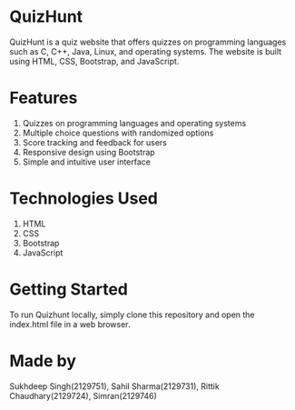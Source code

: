 # QuizHunt
QuizHunt is a quiz website that offers quizzes on programming languages such as C, C++, Java, Linux, and operating systems. The website is built using HTML, CSS, Bootstrap, and JavaScript.

# Features
1. Quizzes on programming languages and operating systems
2. Multiple choice questions with randomized options
3. Score tracking and feedback for users
4. Responsive design using Bootstrap
5. Simple and intuitive user interface
# Technologies Used
1. HTML
2. CSS
3. Bootstrap
4. JavaScript
# Getting Started
To run Quizhunt locally, simply clone this repository and open the index.html file in a web browser.

# Made by
Sukhdeep Singh(2129751), Sahil Sharma(2129731), Rittik Chaudhary(2129724), Simran(2129746) 
 
